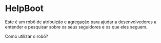 # HelpBoot

Este é um robô de atribuição e agregação para ajudar a desenvolvedores a entender e pesquisar sobre os seus seguidores
e os que eles seguem. 

Como utilizar o robô?
